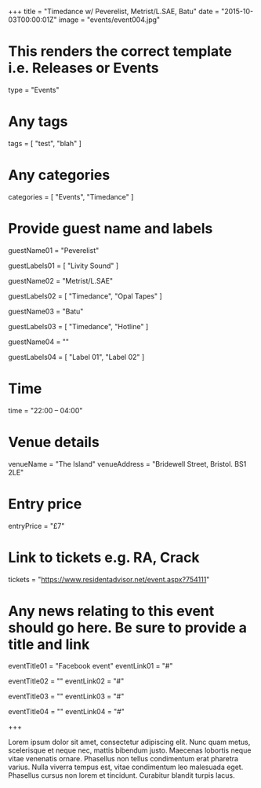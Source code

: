 +++
title = "Timedance w/ Peverelist, Metrist/L.SAE, Batu"
date = "2015-10-03T00:00:01Z"
image = "events/event004.jpg"

# This renders the correct template i.e. Releases or Events
type = "Events"

# Any tags
tags = [ 
	"test", 
	"blah" 
]

# Any categories
categories = [
  "Events",
  "Timedance"
]

# Provide guest name and labels
guestName01 = "Peverelist"

guestLabels01 = [
	"Livity Sound"
]

guestName02 = "Metrist/L.SAE"

guestLabels02 = [
	"Timedance",
	"Opal Tapes"
]

guestName03 = "Batu"

guestLabels03 = [
	"Timedance",
	"Hotline"
]

guestName04 = ""

guestLabels04 = [
	"Label 01",
	"Label 02"
]

# Time
time = "22:00 – 04:00"

# Venue details
venueName = "The Island"
venueAddress = "Bridewell Street, Bristol. BS1 2LE"

# Entry price
entryPrice = "£7"

# Link to tickets e.g. RA, Crack 
tickets = "https://www.residentadvisor.net/event.aspx?754111"

# Any news relating to this event should go here. Be sure to provide a title and link
eventTitle01 = "Facebook event"
eventLink01 = "#"

eventTitle02 = ""
eventLink02 = "#"

eventTitle03 = ""
eventLink03 = "#"

eventTitle04 = ""
eventLink04 = "#"


+++

<!-- Provide a summary/statement below -->
Lorem ipsum dolor sit amet, consectetur adipiscing elit. Nunc quam metus, scelerisque et neque nec, mattis bibendum justo. Maecenas lobortis neque vitae venenatis ornare. Phasellus non tellus condimentum erat pharetra varius. Nulla viverra tempus est, vitae condimentum leo malesuada eget. Phasellus cursus non lorem et tincidunt. Curabitur blandit turpis lacus.